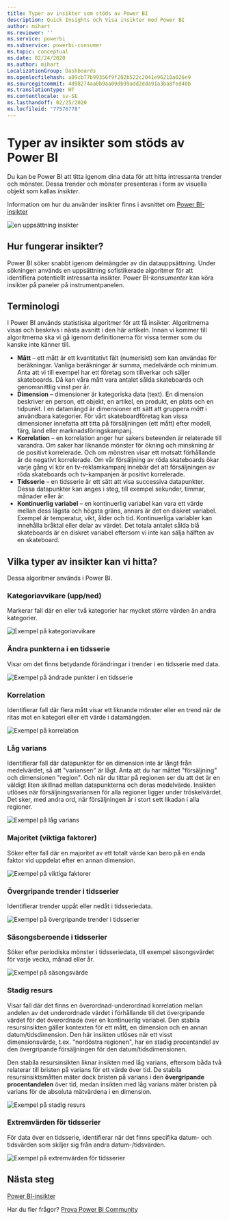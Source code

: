 ```yaml
---
title: Typer av insikter som stöds av Power BI
description: Quick Insights och Visa insikter med Power BI
author: mihart
ms.reviewer: ''
ms.service: powerbi
ms.subservice: powerbi-consumer
ms.topic: conceptual
ms.date: 02/24/2020
ms.author: mihart
LocalizationGroup: Dashboards
ms.openlocfilehash: a89cb77b99356f9f282b522c2041e96210a026e9
ms.sourcegitcommit: 4d98274aa0b9aa09db99add2dda91a3ba8fed40b
ms.translationtype: HT
ms.contentlocale: sv-SE
ms.lasthandoff: 02/25/2020
ms.locfileid: "77576778"
---
```

# <a name="types-of-insights-supported-by-power-bi"></a>Typer av insikter som stöds av Power BI

Du kan be Power BI att titta igenom dina data för att hitta intressanta trender och mönster. Dessa trender och mönster presenteras i form av visuella objekt som kallas *insikter*. 

Information om hur du använder insikter finns i avsnittet om [Power BI-insikter](end-user-insights.md)

![en uppsättning insikter](media/end-user-insight-types/power-bi-insight.png)

## <a name="how-does-insights-work"></a>Hur fungerar insikter?
Power BI söker snabbt igenom delmängder av din datauppsättning. Under sökningen används en uppsättning sofistikerade algoritmer för att identifiera potentiellt intressanta insikter. Power BI-*konsumenter* kan köra insikter på paneler på instrumentpanelen.

## <a name="some-terminology"></a>Terminologi
I Power BI används statistiska algoritmer för att få insikter. Algoritmerna visas och beskrivs i nästa avsnitt i den här artikeln. Innan vi kommer till algoritmerna ska vi gå igenom definitionerna för vissa termer som du kanske inte känner till. 

* **Mått** – ett mått är ett kvantitativt fält (numeriskt) som kan användas för beräkningar. Vanliga beräkningar är summa, medelvärde och minimum. Anta att vi till exempel har ett företag som tillverkar och säljer skateboards. Då kan våra mått vara antalet sålda skateboards och genomsnittlig vinst per år.  
* **Dimension** – dimensioner är kategoriska data (text). En dimension beskriver en person, ett objekt, en artikel, en produkt, en plats och en tidpunkt. I en datamängd är dimensioner ett sätt att gruppera *mått* i användbara kategorier. För vårt skateboardföretag kan vissa dimensioner innefatta att titta på försäljningen (ett mått) efter modell, färg, land eller marknadsföringskampanj.   
* **Korrelation** – en korrelation anger hur sakers beteenden är relaterade till varandra.  Om saker har liknande mönster för ökning och minskning är de positivt korrelerade. Och om mönstren visar ett motsatt förhållande är de negativt korrelerade. Om vår försäljning av röda skateboards ökar varje gång vi kör en tv-reklamkampanj innebär det att försäljningen av röda skateboards och tv-kampanjen är positivt korrelerade.
* **Tidsserie** – en tidsserie är ett sätt att visa successiva datapunkter. Dessa datapunkter kan anges i steg, till exempel sekunder, timmar, månader eller år.  
* **Kontinuerlig variabel** – en kontinuerlig variabel kan vara ett värde mellan dess lägsta och högsta gräns, annars är det en diskret variabel. Exempel är temperatur, vikt, ålder och tid. Kontinuerliga variabler kan innehålla bråktal eller delar av värdet. Det totala antalet sålda blå skateboards är en diskret variabel eftersom vi inte kan sälja hälften av en skateboard.  

## <a name="what-types-of-insights-can-you-find"></a>Vilka typer av insikter kan vi hitta?
Dessa algoritmer används i Power BI. 

### <a name="category-outliers-topbottom"></a>Kategoriavvikare (upp/ned)
Markerar fall där en eller två kategorier har mycket större värden än andra kategorier.  

![Exempel på kategoriavvikare](./media/end-user-insight-types/pbi-auto-insight-types-category-outliers.png)

### <a name="change-points-in-a-time-series"></a>Ändra punkterna i en tidsserie
Visar om det finns betydande förändringar i trender i en tidsserie med data.

![Exempel på ändrade punkter i en tidsserie](./media/end-user-insight-types/pbi-auto-insight-types-changepoint.png)

### <a name="correlation"></a>Korrelation
Identifierar fall där flera mått visar ett liknande mönster eller en trend när de ritas mot en kategori eller ett värde i datamängden.

![Exempel på korrelation](./media/end-user-insight-types/pbi-auto-insight-types-correlation.png)

### <a name="low-variance"></a>Låg varians
Identifierar fall där datapunkter för en dimension inte är långt från medelvärdet, så att "variansen" är lågt. Anta att du har måttet "försäljning" och dimensionen "region". Och när du tittar på regionen ser du att det är en väldigt liten skillnad mellan datapunkterna och deras medelvärde. Insikten utlöses när försäljningsvariansen för alla regioner ligger under tröskelvärdet. Det sker, med andra ord, när försäljningen är i stort sett likadan i alla regioner.

![Exempel på låg varians](./media/end-user-insight-types/power-bi-low-variance.png)

### <a name="majority-major-factors"></a>Majoritet (viktiga faktorer)
Söker efter fall där en majoritet av ett totalt värde kan bero på en enda faktor vid uppdelat efter en annan dimension.  

![Exempel på viktiga faktorer](./media/end-user-insight-types/pbi-auto-insight-types-majority.png)

### <a name="overall-trends-in-time-series"></a>Övergripande trender i tidsserier
Identifierar trender uppåt eller nedåt i tidsseriedata.

![Exempel på övergripande trender i tidsserier](./media/end-user-insight-types/pbi-auto-insight-types-trend.png)

### <a name="seasonality-in-time-series"></a>Säsongsberoende i tidsserier
Söker efter periodiska mönster i tidsseriedata, till exempel säsongsvärdet för varje vecka, månad eller år.

![Exempel på säsongsvärde](./media/end-user-insight-types/pbi-auto-insight-types-seasonality-new.png)

### <a name="steady-share"></a>Stadig resurs
Visar fall där det finns en överordnad-underordnad korrelation mellan andelen av det underordnade värdet i förhållande till det övergripande värdet för det överordnade över en kontinuerlig variabel. Den stabila resursinsikten gäller kontexten för ett mått, en dimension och en annan datum/tidsdimension. Den här insikten utlöses när ett visst dimensionsvärde, t.ex. "nordöstra regionen", har en stadig procentandel av den övergripande försäljningen för den datum/tidsdimensionen.

Den stabila resursinsikten liknar insikten med låg varians, eftersom båda två relaterar till bristen på varians för ett värde över tid. De stabila resursinsiktsmåtten mäter dock bristen på varians i den **övergripande procentandelen** över tid, medan insikten med låg varians mäter bristen på varians för de absoluta mätvärdena i en dimension.

![Exempel på stadig resurs](./media/end-user-insight-types/pbi-auto-insight-types-steadyshare.png)

### <a name="time-series-outliers"></a>Extremvärden för tidsserier
För data över en tidsserie, identifierar när det finns specifika datum- och tidsvärden som skiljer sig från andra datum-/tidsvärden.

![Exempel på extremvärden för tidsserier](./media/end-user-insight-types/pbi-auto-insight-types-time-series-outliers.png)

## <a name="next-steps"></a>Nästa steg
[Power BI-insikter](end-user-insights.md)

Har du fler frågor? [Prova Power BI Community](https://community.powerbi.com/)

